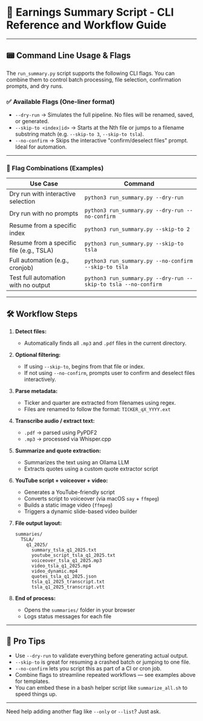# 📘 Earnings Summary Script - CLI Reference and Workflow Guide

---

## 📟 Command Line Usage & Flags

The `run_summary.py` script supports the following CLI flags. You can combine them to control batch processing, file selection, confirmation prompts, and dry runs.

### ✅ Available Flags (One-liner format)

- `--dry-run` → Simulates the full pipeline. No files will be renamed, saved, or generated.
- `--skip-to <index|id>` → Starts at the Nth file or jumps to a filename substring match (e.g. `--skip-to 3`, `--skip-to tsla`).
- `--no-confirm` → Skips the interactive "confirm/deselect files" prompt. Ideal for automation.

---

### 🔁 Flag Combinations (Examples)

| Use Case                                 | Command                                                        |
| ---------------------------------------- | -------------------------------------------------------------- |
| Dry run with interactive selection       | `python3 run_summary.py --dry-run`                             |
| Dry run with no prompts                  | `python3 run_summary.py --dry-run --no-confirm`                |
| Resume from a specific index             | `python3 run_summary.py --skip-to 2`                           |
| Resume from a specific file (e.g., TSLA) | `python3 run_summary.py --skip-to tsla`                        |
| Full automation (e.g., cronjob)          | `python3 run_summary.py --no-confirm --skip-to tsla`           |
| Test full automation with no output      | `python3 run_summary.py --dry-run --skip-to tsla --no-confirm` |

---

## 🛠️ Workflow Steps

1. **Detect files:**

   - Automatically finds all `.mp3` and `.pdf` files in the current directory.

2. **Optional filtering:**

   - If using `--skip-to`, begins from that file or index.
   - If not using `--no-confirm`, prompts user to confirm and deselect files interactively.

3. **Parse metadata:**

   - Ticker and quarter are extracted from filenames using regex.
   - Files are renamed to follow the format: `TICKER_qX_YYYY.ext`

4. **Transcribe audio / extract text:**

   - `.pdf` → parsed using PyPDF2
   - `.mp3` → processed via Whisper.cpp

5. **Summarize and quote extraction:**

   - Summarizes the text using an Ollama LLM
   - Extracts quotes using a custom quote extractor script

6. **YouTube script + voiceover + video:**

   - Generates a YouTube-friendly script
   - Converts script to voiceover (via macOS `say` + `ffmpeg`)
   - Builds a static image video (`ffmpeg`)
   - Triggers a dynamic slide-based video builder

7. **File output layout:**

   ```
   summaries/
     TSLA/
       q1_2025/
         summary_tsla_q1_2025.txt
         youtube_script_tsla_q1_2025.txt
         voiceover_tsla_q1_2025.mp3
         video_tsla_q1_2025.mp4
         video_dynamic.mp4
         quotes_tsla_q1_2025.json
         tsla_q1_2025_transcript.txt
         tsla_q1_2025_transcript.vtt
   ```

8. **End of process:**

   - Opens the `summaries/` folder in your browser
   - Logs status messages for each file

---

## 🧐 Pro Tips

- Use `--dry-run` to validate everything before generating actual output.
- `--skip-to` is great for resuming a crashed batch or jumping to one file.
- `--no-confirm` lets you script this as part of a CI or cron job.
- Combine flags to streamline repeated workflows — see examples above for templates.
- You can embed these in a bash helper script like `summarize_all.sh` to speed things up.

---

Need help adding another flag like `--only` or `--list`? Just ask.

